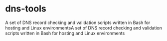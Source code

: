 # dns-tools
A set of DNS record checking and validation scripts written in Bash for hosting and Linux environmentsA set of DNS record checking and validation scripts written in Bash for hosting and Linux environments
